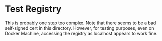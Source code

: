 # Test Registry

This is probably one step too complex.
Note that there seems to be a bad self-signed cert in this directory.
However, for testing purposes, even on Docker Machine, accessing the registry as localhost appears to work fine.
